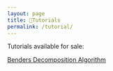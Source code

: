 ```yaml
---
layout: page
title: 🛒Tutorials
permalink: /tutorial/
---
```

Tutorials available for sale:

<p><a href = "https://forms.gle/ndHFf2pndL86Jvzs9"> Benders Decomposition Algorithm</a></p>

